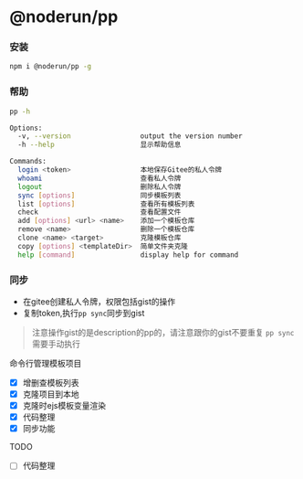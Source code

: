 # @noderun/pp

### 安装
```bash
npm i @noderun/pp -g
```
### 帮助
```bash
pp -h

Options:
  -v, --version                 output the version number
  -h --help                     显示帮助信息

Commands:
  login <token>                 本地保存Gitee的私人令牌
  whoami                        查看私人令牌
  logout                        删除私人令牌
  sync [options]                同步模板列表
  list [options]                查看所有模板列表
  check                         查看配置文件
  add [options] <url> <name>    添加一个模板仓库
  remove <name>                 删除一个模板仓库
  clone <name> <target>         克隆模板仓库
  copy [options] <templateDir>  简单文件夹克隆
  help [command]                display help for command
```
### 同步
* 在gitee创建私人令牌，权限包括gist的操作
* 复制token,执行`pp sync`同步到gist
> 注意操作gist的是description的pp的，请注意跟你的gist不要重复
> `pp sync`需要手动执行

命令行管理模板项目

* [x] 增删查模板列表
* [x] 克隆项目到本地
* [x] 克隆时ejs模板变量渲染
* [x] 代码整理
* [x] 同步功能

TODO

* [ ] 代码整理
